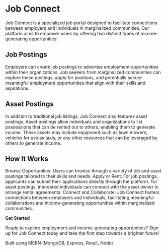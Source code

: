 # **Job Connect**

Job Connect is a specialized job portal designed to facilitate connections between employers and individuals in marginalized communities. Our platform aims to empower users by offering two distinct types of income-generating opportunities:

## **Job Postings**

Employers can create job postings to advertise employment opportunities within their organizations. Job seekers from marginalized communities can explore these postings, apply for positions, and potentially secure meaningful employment opportunities that align with their skills and aspirations.

## **Asset Postings**

In addition to traditional job listings, Job Connect also features asset postings. Asset postings allow individuals and organizations to list possessions that can be rented out to others, enabling them to generate income. These assets may include equipment such as lawn mowers, vehicles for use as taxis, or any other resources that can be leveraged by others to generate income.

## **How It Works**

Browse Opportunities: Users can browse through a variety of job and asset postings tailored to their skills and needs.
Apply or Rent: For job postings, applicants can submit their applications directly through the platform. For asset postings, interested individuals can connect with the asset owner to arrange rental agreements.
Connect and Collaborate: Job Connect fosters connections between employers and individuals, facilitating meaningful collaborations and income-generating opportunities within marginalized communities.

**Get Started**

Ready to explore employment and income-generating opportunities? Sign up for Job Connect today and take the first step towards a brighter future!

Built using MERN (MongoDB, Express, React, Node) 

